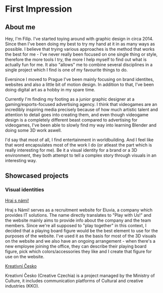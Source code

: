 # First Impression

## About me
Hey, I'm Filip. I've started toying around with graphic design in circa 2014. Since then I've been doing my best to try my hand at it in as many ways as possible. I believe that trying various approaches is the method that works the best for me - I've never really been focused on one single thing or style, therefore the more tools I try, the more I help myself to find out what is actually fun for me. It also "allows" me to combine several disciplines in a single project which I find is one of my favourite things to do. 

Eversince I moved to Prague I've been mainly focusing on brand identites, websites and also a little bit of motion design. In addition to that, I've been doing digital art as a hobby in my spare time.

Currently I'm finding my footing as a junior graphic designer at a gaming/esports-focused advertising agency. I think that videogames are an incredibly inspiring media precisely because of how much artistic talent and attention to detail goes into creating them, and even though videogame design is a completely different beast compared to advertising for videogames, I've been able to slowly find my way into learning Blender and doing some 3D work aswell.

I'd say that most of all, I find entertainment in worldbuilding. And I feel like that word encapsulates most of the work I do (or atleast the part which is really interesting for me). Be it a visual identity for a brand or a 3D environment, they both attempt to tell a complex story through visuals in an interesting way.

## Showcased projects

### Visual identities
[Hraj s námi!](https://www.morys.studio/portfolio-collections/my-portfolio/project-title-4-1-8de6e8-1)

Hraj s Námi! serves as a recruitment website for Eluvia, a company which provides IT solutions. The name directly translates to "Play with Us!" and the website mainly aims to provide info about the company and the team members. Since we're all supposed to "play together" in this context, I decided that a playing board figure would be the best element to use for the purposes of the website. I've used it as the basis for most of the 3D visuals on the website and we also have an ongoing arrangement - when there's a new employee joining the office, they can describe their playing board figure, pick which colors/accessories they like and I create that figure for use on the website.

[Kreativní Česko](https://www.morys.studio/portfolio-collections/my-portfolio/project-title-4-1)

Kreativní Česko (Creative Czechia) is a project managed by the Ministry of Culture, it includes communication platforms of Cultural and creative industries (KKO).